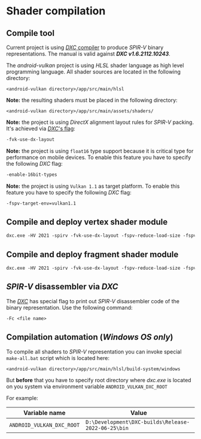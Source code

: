 # Shader compilation

## Compile tool

Current project is using [_DXC_ compiler](https://github.com/microsoft/DirectXShaderCompiler) to produce _SPIR-V_ binary representations. The manual is valid against **_DXC v1.6.2112.10243_**.

The _android-vulkan_ project is using _HLSL_ shader language as high level programming language. All shader sources are located in the following directory:

`<android-vulkan directory>/app/src/main/hlsl`

**Note:** the resulting shaders must be placed in the following directory:

`<android-vulkan directory>/app/src/main/assets/shaders/`

**Note:** the project is using _DirectX_ alignment layout rules for _SPIR-V_ packing. It's achieved via [_DXC_'s flag](https://github.com/microsoft/DirectXShaderCompiler/blob/master/docs/SPIR-V.rst#memory-layout-rules):

```txt
-fvk-use-dx-layout
```

**Note:** the project is using `float16` type support because it is critical type for performance on mobile devices. To enable this feature you have to specify the following _DXC_ flag:

```txt
-enable-16bit-types
```

**Note:** the project is using `Vulkan 1.1` as target platform. To enable this feature you have to specify the following _DXC_ flag:

```txt
-fspv-target-env=vulkan1.1
```

## Compile and deploy vertex shader module

```txt
dxc.exe -HV 2021 -spirv -fvk-use-dx-layout -fspv-reduce-load-size -fspv-target-env=vulkan1.1 -enable-16bit-types -WX -O3 -T vs_6_7 -E VS -I <android-vulkan directory>\app\src\main\hlsl -I <android-vulkan directory>\app\src\main\cpp\include\pbr -Fo <android-vulkan directory>\app\src\main\assets\shaders\<file name>-vs.spv <file name>.vs
```

## Compile and deploy fragment shader module

```txt
dxc.exe -HV 2021 -spirv -fvk-use-dx-layout -fspv-reduce-load-size -fspv-target-env=vulkan1.1 -enable-16bit-types -WX -O3 -T ps_6_7 -E PS -I <android-vulkan directory>\app\src\main\hlsl -Fo <android-vulkan directory>\app\src\main\assets\shaders\<file name>-ps.spv <file name>.ps
```

## _SPIR-V_ disassembler via _DXC_

The [_DXC_](https://github.com/microsoft/DirectXShaderCompiler) has special flag to print out _SPIR-V_ disassembler code of the binary representation. Use the following command:

```txt
-Fc <file name>
```

## Compilation automation (_Windows OS only_)

To compile all shaders to _SPIR-V_ representation you can invoke special `make-all.bat` script which is located here:

```txt
<android-vulkan directory>/app/src/main/hlsl/build-system/windows
```

But **before** that you have to specify root directory where _dxc.exe_ is located on you system via environment variable `ANDROID_VULKAN_DXC_ROOT`

For example:

Variable name | Value
--- | ---
`ANDROID_VULKAN_DXC_ROOT` | `D:\Development\DXC-builds\Release-2022-06-25\bin`
